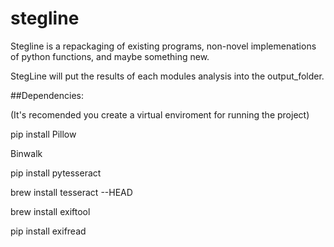 # stegline
Stegline is a repackaging of existing programs, non-novel implemenations of python functions, and maybe something new.

StegLine will put the results of each modules analysis into the output_folder.

##Dependencies:

(It's recomended you create a virtual enviroment for running the project)

pip install Pillow

Binwalk

pip install pytesseract

brew install tesseract --HEAD

brew install exiftool

pip install exifread